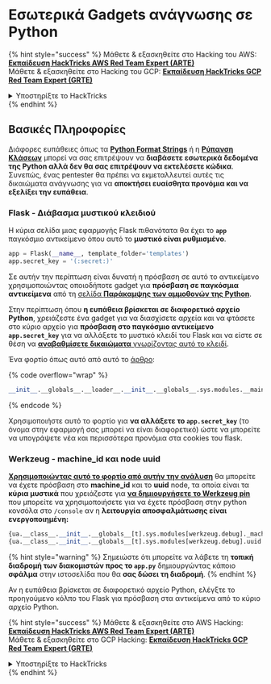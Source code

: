 # Εσωτερικά Gadgets ανάγνωσης σε Python

{% hint style="success" %}
Μάθετε & εξασκηθείτε στο Hacking του AWS:<img src="/.gitbook/assets/arte.png" alt="" data-size="line">[**Εκπαίδευση HackTricks AWS Red Team Expert (ARTE)**](https://training.hacktricks.xyz/courses/arte)<img src="/.gitbook/assets/arte.png" alt="" data-size="line">\
Μάθετε & εξασκηθείτε στο Hacking του GCP: <img src="/.gitbook/assets/grte.png" alt="" data-size="line">[**Εκπαίδευση HackTricks GCP Red Team Expert (GRTE)**<img src="/.gitbook/assets/grte.png" alt="" data-size="line">](https://training.hacktricks.xyz/courses/grte)

<details>

<summary>Υποστηρίξτε το HackTricks</summary>

* Ελέγξτε τα [**σχέδια συνδρομής**](https://github.com/sponsors/carlospolop)!
* **Εγγραφείτε** 💬 [**στην ομάδα Discord**](https://discord.gg/hRep4RUj7f) ή στην [**ομάδα telegram**](https://t.me/peass) ή **ακολουθήστε** μας στο **Twitter** 🐦 [**@hacktricks\_live**](https://twitter.com/hacktricks\_live)**.**
* **Μοιραστείτε κόλπα χάκερ υποβάλλοντας PRs** στα αποθετήρια [**HackTricks**](https://github.com/carlospolop/hacktricks) και [**HackTricks Cloud**](https://github.com/carlospolop/hacktricks-cloud).

</details>
{% endhint %}

## Βασικές Πληροφορίες

Διάφορες ευπάθειες όπως τα [**Python Format Strings**](bypass-python-sandboxes/#python-format-string) ή η [**Ρύπανση Κλάσεων**](class-pollution-pythons-prototype-pollution.md) μπορεί να σας επιτρέψουν να **διαβάσετε εσωτερικά δεδομένα της Python αλλά δεν θα σας επιτρέψουν να εκτελέσετε κώδικα**. Συνεπώς, ένας pentester θα πρέπει να εκμεταλλευτεί αυτές τις δικαιώματα ανάγνωσης για να **αποκτήσει ευαίσθητα προνόμια και να εξελίξει την ευπάθεια**.

### Flask - Διάβασμα μυστικού κλειδιού

Η κύρια σελίδα μιας εφαρμογής Flask πιθανότατα θα έχει το **`app`** παγκόσμιο αντικείμενο όπου αυτό το **μυστικό είναι ρυθμισμένο**.
```python
app = Flask(__name__, template_folder='templates')
app.secret_key = '(:secret:)'
```
Σε αυτήν την περίπτωση είναι δυνατή η πρόσβαση σε αυτό το αντικείμενο χρησιμοποιώντας οποιοδήποτε gadget για **πρόσβαση σε παγκόσμια αντικείμενα** από τη [σελίδα **Παράκαμψης των αμμοθονών της Python**](bypass-python-sandboxes/).

Στην περίπτωση όπου **η ευπάθεια βρίσκεται σε διαφορετικό αρχείο Python**, χρειάζεστε ένα gadget για να διασχίσετε αρχεία και να φτάσετε στο κύριο αρχείο για **πρόσβαση στο παγκόσμιο αντικείμενο `app.secret_key`** για να αλλάξετε το μυστικό κλειδί του Flask και να είστε σε θέση να [**αναβαθμίσετε δικαιώματα** γνωρίζοντας αυτό το κλειδί](../../network-services-pentesting/pentesting-web/flask.md#flask-unsign).

Ένα φορτίο όπως αυτό από αυτό το [άρθρο](https://ctftime.org/writeup/36082):

{% code overflow="wrap" %}
```python
__init__.__globals__.__loader__.__init__.__globals__.sys.modules.__main__.app.secret_key
```
{% endcode %}

Χρησιμοποιήστε αυτό το φορτίο για **να αλλάξετε το `app.secret_key`** (το όνομα στην εφαρμογή σας μπορεί να είναι διαφορετικό) ώστε να μπορείτε να υπογράψετε νέα και περισσότερα προνόμια στα cookies του flask.

### Werkzeug - machine\_id και node uuid

[**Χρησιμοποιώντας αυτό το φορτίο από αυτήν την ανάλυση**](https://vozec.fr/writeups/tweedle-dum-dee/) θα μπορείτε να έχετε πρόσβαση στο **machine\_id** και το **uuid** node, τα οποία είναι τα **κύρια μυστικά** που χρειάζεστε για [**να δημιουργήσετε το Werkzeug pin**](../../network-services-pentesting/pentesting-web/werkzeug.md) που μπορείτε να χρησιμοποιήσετε για να έχετε πρόσβαση στην python κονσόλα στο `/console` αν η **λειτουργία αποσφαλμάτωσης είναι ενεργοποιημένη:**
```python
{ua.__class__.__init__.__globals__[t].sys.modules[werkzeug.debug]._machine_id}
{ua.__class__.__init__.__globals__[t].sys.modules[werkzeug.debug].uuid._node}
```
{% hint style="warning" %}
Σημειώστε ότι μπορείτε να λάβετε τη **τοπική διαδρομή των διακομιστών προς το `app.py`** δημιουργώντας κάποιο **σφάλμα** στην ιστοσελίδα που θα **σας δώσει τη διαδρομή**.
{% endhint %}

Αν η ευπάθεια βρίσκεται σε διαφορετικό αρχείο Python, ελέγξτε το προηγούμενο κόλπο του Flask για πρόσβαση στα αντικείμενα από το κύριο αρχείο Python.

{% hint style="success" %}
Μάθετε & εξασκηθείτε στο AWS Hacking:<img src="/.gitbook/assets/arte.png" alt="" data-size="line">[**Εκπαίδευση HackTricks AWS Red Team Expert (ARTE)**](https://training.hacktricks.xyz/courses/arte)<img src="/.gitbook/assets/arte.png" alt="" data-size="line">\
Μάθετε & εξασκηθείτε στο GCP Hacking: <img src="/.gitbook/assets/grte.png" alt="" data-size="line">[**Εκπαίδευση HackTricks GCP Red Team Expert (GRTE)**<img src="/.gitbook/assets/grte.png" alt="" data-size="line">](https://training.hacktricks.xyz/courses/grte)

<details>

<summary>Υποστηρίξτε το HackTricks</summary>

* Ελέγξτε τα [**σχέδια συνδρομής**](https://github.com/sponsors/carlospolop)!
* **Εγγραφείτε** στην 💬 [**ομάδα Discord**](https://discord.gg/hRep4RUj7f) ή στην [**ομάδα τηλεγραφήματος**](https://t.me/peass) ή **ακολουθήστε** μας στο **Twitter** 🐦 [**@hacktricks\_live**](https://twitter.com/hacktricks\_live)**.**
* **Μοιραστείτε κόλπα χάκερ υποβάλλοντας PRs στα** [**HackTricks**](https://github.com/carlospolop/hacktricks) και [**HackTricks Cloud**](https://github.com/carlospolop/hacktricks-cloud) αποθετήρια στο GitHub.

</details>
{% endhint %}
